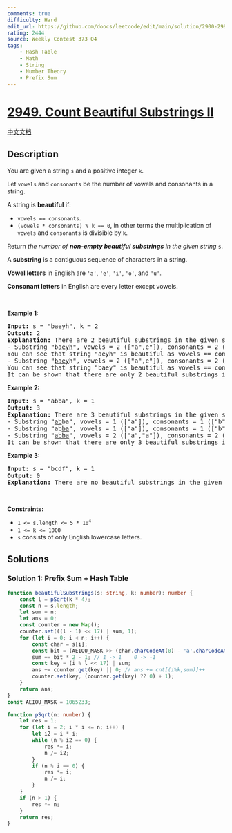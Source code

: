 ```yaml
---
comments: true
difficulty: Hard
edit_url: https://github.com/doocs/leetcode/edit/main/solution/2900-2999/2949.Count%20Beautiful%20Substrings%20II/README_EN.md
rating: 2444
source: Weekly Contest 373 Q4
tags:
    - Hash Table
    - Math
    - String
    - Number Theory
    - Prefix Sum
---
```


<!-- problem:start -->

# [2949. Count Beautiful Substrings II](https://leetcode.com/problems/count-beautiful-substrings-ii)

[中文文档](/solution/2900-2999/2949.Count%20Beautiful%20Substrings%20II/README.md)

## Description

<p>You are given a string <code>s</code> and a positive integer <code>k</code>.</p>

<p>Let <code>vowels</code> and <code>consonants</code> be the number of vowels and consonants in a string.</p>

<p>A string is <strong>beautiful</strong> if:</p>

<ul>
	<li><code>vowels == consonants</code>.</li>
	<li><code>(vowels * consonants) % k == 0</code>, in other terms the multiplication of <code>vowels</code> and <code>consonants</code> is divisible by <code>k</code>.</li>
</ul>

<p>Return <em>the number of <strong>non-empty beautiful substrings</strong> in the given string</em> <code>s</code>.</p>

<p>A <strong>substring</strong> is a contiguous sequence of characters in a string.</p>

<p><strong>Vowel letters</strong> in English are <code>&#39;a&#39;</code>, <code>&#39;e&#39;</code>, <code>&#39;i&#39;</code>, <code>&#39;o&#39;</code>, and <code>&#39;u&#39;</code>.</p>

<p><strong>Consonant letters</strong> in English are every letter except vowels.</p>

<p>&nbsp;</p>
<p><strong class="example">Example 1:</strong></p>

<pre>
<strong>Input:</strong> s = &quot;baeyh&quot;, k = 2
<strong>Output:</strong> 2
<strong>Explanation:</strong> There are 2 beautiful substrings in the given string.
- Substring &quot;b<u>aeyh</u>&quot;, vowels = 2 ([&quot;a&quot;,e&quot;]), consonants = 2 ([&quot;y&quot;,&quot;h&quot;]).
You can see that string &quot;aeyh&quot; is beautiful as vowels == consonants and vowels * consonants % k == 0.
- Substring &quot;<u>baey</u>h&quot;, vowels = 2 ([&quot;a&quot;,e&quot;]), consonants = 2 ([&quot;b&quot;,&quot;y&quot;]).
You can see that string &quot;baey&quot; is beautiful as vowels == consonants and vowels * consonants % k == 0.
It can be shown that there are only 2 beautiful substrings in the given string.
</pre>

<p><strong class="example">Example 2:</strong></p>

<pre>
<strong>Input:</strong> s = &quot;abba&quot;, k = 1
<strong>Output:</strong> 3
<strong>Explanation:</strong> There are 3 beautiful substrings in the given string.
- Substring &quot;<u>ab</u>ba&quot;, vowels = 1 ([&quot;a&quot;]), consonants = 1 ([&quot;b&quot;]).
- Substring &quot;ab<u>ba</u>&quot;, vowels = 1 ([&quot;a&quot;]), consonants = 1 ([&quot;b&quot;]).
- Substring &quot;<u>abba</u>&quot;, vowels = 2 ([&quot;a&quot;,&quot;a&quot;]), consonants = 2 ([&quot;b&quot;,&quot;b&quot;]).
It can be shown that there are only 3 beautiful substrings in the given string.
</pre>

<p><strong class="example">Example 3:</strong></p>

<pre>
<strong>Input:</strong> s = &quot;bcdf&quot;, k = 1
<strong>Output:</strong> 0
<strong>Explanation:</strong> There are no beautiful substrings in the given string.
</pre>

<p>&nbsp;</p>
<p><strong>Constraints:</strong></p>

<ul>
	<li><code>1 &lt;= s.length &lt;= 5 * 10<sup>4</sup></code></li>
	<li><code>1 &lt;= k &lt;= 1000</code></li>
	<li><code>s</code> consists of only English lowercase letters.</li>
</ul>

## Solutions

<!-- solution:start -->

### Solution 1: Prefix Sum + Hash Table

<!-- tabs:start -->

```ts
function beautifulSubstrings(s: string, k: number): number {
    const l = pSqrt(k * 4);
    const n = s.length;
    let sum = n;
    let ans = 0;
    const counter = new Map();
    counter.set(((l - 1) << 17) | sum, 1);
    for (let i = 0; i < n; i++) {
        const char = s[i];
        const bit = (AEIOU_MASK >> (char.charCodeAt(0) - 'a'.charCodeAt(0))) & 1;
        sum += bit * 2 - 1; // 1 -> 1    0 -> -1
        const key = (i % l << 17) | sum;
        ans += counter.get(key) || 0; // ans += cnt[(i%k,sum)]++
        counter.set(key, (counter.get(key) ?? 0) + 1);
    }
    return ans;
}
const AEIOU_MASK = 1065233;

function pSqrt(n: number) {
    let res = 1;
    for (let i = 2; i * i <= n; i++) {
        let i2 = i * i;
        while (n % i2 == 0) {
            res *= i;
            n /= i2;
        }
        if (n % i == 0) {
            res *= i;
            n /= i;
        }
    }
    if (n > 1) {
        res *= n;
    }
    return res;
}
```

<!-- tabs:end -->

<!-- solution:end -->

<!-- problem:end -->
